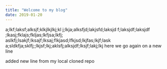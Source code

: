 ```yaml
---
title: "Welcome to my blog"
date: 2019-01-20
---
```


a;lkf;laksf;alksjf;klkjlkjlkj;kl j;lkja;alksfjd;lakjsfd;laksjd f;laksjdf;laksjdf ;lkasj;fklajs;fkljas;lkfjsa;lkfj; aslkfj;lsakjf;lksajf;lksaj;flkjasd;lfkjsd;lkjfas;lkjf;lask    a;sldkfja;sklfj;;lkjsf;lkj;aklsfj;alksjdf;lksjf;lakj;lkj
here we go again on a new line

added new line from my local cloned repo

